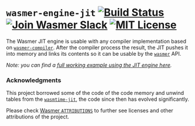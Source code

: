 # `wasmer-engine-jit` [![Build Status](https://github.com/wasmerio/wasmer/workflows/build/badge.svg?style=flat-square)](https://github.com/wasmerio/wasmer/actions?query=workflow%3Abuild) [![Join Wasmer Slack](https://img.shields.io/static/v1?label=Slack&message=join%20chat&color=brighgreen&style=flat-square)](https://slack.wasmer.io) [![MIT License](https://img.shields.io/github/license/wasmerio/wasmer.svg?style=flat-square)](https://github.com/wasmerio/wasmer/blob/master/LICENSE)

The Wasmer JIT engine is usable with any compiler implementation based
on [`wasmer-compiler`]. After the compiler process the result, the JIT
pushes it into memory and links its contents so it can be usable by
the [`wasmer`] API.

*Note: you can find a [full working example using the JIT engine
here][example].*

### Acknowledgments

This project borrowed some of the code of the code memory and unwind
tables from the [`wasmtime-jit`], the code since then has evolved
significantly.

Please check [Wasmer `ATTRIBUTIONS`] to further see licenses and other
attributions of the project.


[`wasmer-compiler`]: https://github.com/wasmerio/wasmer/tree/master/lib/compiler
[`wasmer`]: https://github.com/wasmerio/wasmer/tree/master/lib/api
[example]: https://github.com/wasmerio/wasmer/blob/master/examples/engine_jit.rs
[`wasmtime-jit`]: https://crates.io/crates/wasmtime-jit
[Wasmer `ATTRIBUTIONS`]: https://github.com/wasmerio/wasmer/blob/master/ATTRIBUTIONS.md
